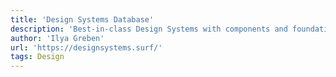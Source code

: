 ```yaml
---
title: 'Design Systems Database'
description: 'Best-in-class Design Systems with components and foundations references from top-tier tech companies and leading UI teams.'
author: 'Ilya Greben'
url: 'https://designsystems.surf/'
tags: Design
---
```


